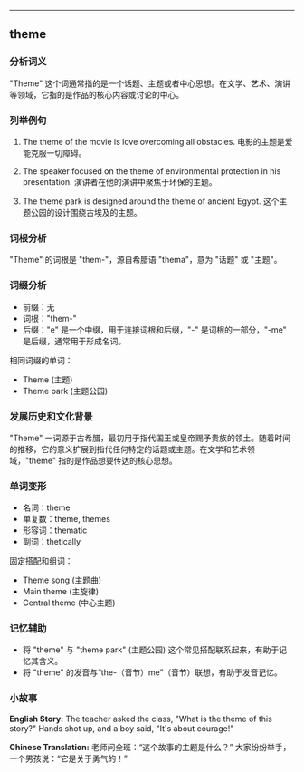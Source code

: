 
---------------
## theme
### 分析词义
"Theme" 这个词通常指的是一个话题、主题或者中心思想。在文学、艺术、演讲等领域，它指的是作品的核心内容或讨论的中心。

### 列举例句
1. The theme of the movie is love overcoming all obstacles.
   电影的主题是爱能克服一切障碍。

2. The speaker focused on the theme of environmental protection in his presentation.
   演讲者在他的演讲中聚焦于环保的主题。

3. The theme park is designed around the theme of ancient Egypt.
   这个主题公园的设计围绕古埃及的主题。

### 词根分析
"Theme" 的词根是 "them-"，源自希腊语 "thema"，意为 "话题" 或 "主题"。

### 词缀分析
- 前缀：无
- 词根："them-"
- 后缀："e" 是一个中缀，用于连接词根和后缀，"-" 是词根的一部分，"-me" 是后缀，通常用于形成名词。

相同词缀的单词：
- Theme (主题)
- Theme park (主题公园)

### 发展历史和文化背景
"Theme" 一词源于古希腊，最初用于指代国王或皇帝赐予贵族的领土。随着时间的推移，它的意义扩展到指代任何特定的话题或主题。在文学和艺术领域，"theme" 指的是作品想要传达的核心思想。

### 单词变形
- 名词：theme
- 单复数：theme, themes
- 形容词：thematic
- 副词：thetically

固定搭配和组词：
- Theme song (主题曲)
- Main theme (主旋律)
- Central theme (中心主题)

### 记忆辅助
- 将 "theme" 与 "theme park" (主题公园) 这个常见搭配联系起来，有助于记忆其含义。
- 将 "theme" 的发音与“the-（音节）me”（音节）联想，有助于发音记忆。

### 小故事
**English Story:**
The teacher asked the class, "What is the theme of this story?" 
Hands shot up, and a boy said, "It's about courage!"

**Chinese Translation:**
老师问全班：“这个故事的主题是什么？”
大家纷纷举手，一个男孩说：“它是关于勇气的！”

